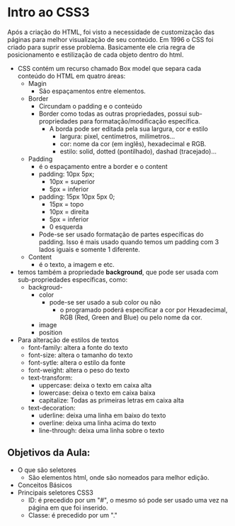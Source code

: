 # Intro ao CSS3

Após a criação do HTML, foi visto a necessidade de customização das páginas para melhor visualização de seu conteúdo.
Em 1996 o CSS foi criado para suprir esse problema.
Basicamente ele cria regra de posicionamento e estilização de cada objeto dentro do html.

- CSS contém um recurso chamado Box model que separa cada conteúdo do HTML em quatro áreas:
  - Magin
    - São espaçamentos entre elementos. 
  - Border
    - Circundam o padding e o conteúdo
    - Border como todas as outras propriedades, possui sub-propriedades para formatação/modificação específica.
      - A borda pode ser editada pela sua largura, cor e estilo
        - largura: pixel, centímetros, milímetros...
        - cor: nome da cor (em inglês), hexadecimal e RGB.
        - estilo: solid, dotted (pontilhado), dashad (tracejado)...
  - Padding
    - é o espaçamento entre a border e o content
    - padding: 10px 5px;
      - 10px = superior
      - 5px = inferior
    - padding: 15px 10px 5px 0;
      - 15px = topo
      - 10px = direita
      - 5px = inferior
      - 0 esquerda
    - Pode-se ser usado formatação de partes específicas do padding. Isso é mais usado quando temos um padding com 3 lados iguais e somente 1 diferente.
  - Content
    - é o texto, a imagem e etc.
- temos também a propriedade **background**, que pode ser usada com sub-propriedades específicas, como:
  - backgroud-
    - color
      - pode-se ser usado a sub color ou não
        - o programado poderá especificar a cor por Hexadecimal, RGB (Red, Green and Blue) ou pelo nome da cor.
    - image
    - position
- Para alteração de estilos de textos
  - font-family: altera a fonte do texto
  - font-size: altera o tamanho do texto
  - font-sytle: altera o estilo da fonte
  - font-weight: altera o peso do texto
  - text-transform:
    - uppercase: deixa o texto em caixa alta
    - lowercase: deixa o texto em caixa baixa
    - capitalize: Todas as primeiras letras em caixa alta
  - text-decoration:
    - uderline: deixa uma linha em baixo do texto
    - overline: deixa uma linha acima do texto
    - line-through: deixa uma linha sobre o texto

## Objetivos da Aula:

* O que são seletores
  *  São elementos html, onde são nomeados para melhor edição.
* Conceitos Básicos
* Principais seletores CSS3
  * ID: é precedido por um "#", o mesmo só pode ser usado uma vez na página em que foi inserido.
  *  Classe: é precedido por um "." 